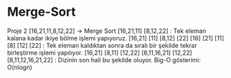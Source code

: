 # Merge-Sort
Proje 2
[16,21,11,8,12,22] -> Merge Sort
[16,21,11] [8,12,22] : Tek eleman kalana kadar ikiye bölme işlemi yapıyoruz.
[16,21] [11] [8,12] [22]
[16] [21] [11] [8] [12] [22] : Tek eleman kaldıktan sonra da sıralı bir şekilde tekrar birleştirme işlemi yapılıyor.
[16,21] [8,11] [12,22]
[8,11,16,21] [12,22]
[8,11,12,16,21,22] : Dizinin son hali bu şekilde oluyor.
Big-O gösterimi:
O(nlogn)
